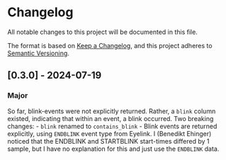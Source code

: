 # Changelog

All notable changes to this project will be documented in this file.

The format is based on [Keep a Changelog](https://keepachangelog.com/en/1.0.0/),
and this project adheres to [Semantic Versioning](https://semver.org/spec/v2.0.0.html).

## [0.3.0] - 2024-07-19
### Major
So far, blink-events were not explicitly returned. Rather, a `blink` column existed, indicating that within an event, a blink occurred. Two breaking changes:
    - `blink` renamed to `contains_blink`
    - Blink events are returned explicitly, using `ENDBLINK` event type from Eyelink. I (Benedikt Ehinger) noticed that the ENDBLINK and STARTBLINK start-times differed by 1 sample, but I have no explanation for this and just use the `ENDBLINK` data.
